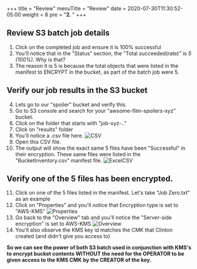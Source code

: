 +++
title = "Review"
menuTitle = "Review"
date = 2020-07-30T11:30:52-05:00
weight = 8
pre = "<b>2. </b>"
+++

## Review S3 batch job details
1. Click on the completed job and ensure it is 100% successful
2. You'll notice that in the "Status" section, the "Total succeeded(rate)" is *5 (100%)*. Why is that? 
3. The reason it is 5 is because the total objects that were listed in the manifest to ENCRYPT in the bucket, as part of the batch job were 5.

## Verify our job results in the S3 bucket 
4. Lets go to our "spoiler" bucket and verify this.
5. Go to S3 console and search for your "awsome-film-spoilers-xyz" bucket.
6. Click on the folder that starts with "job-xyz-.." 
7. Click on "results" folder
8. You'll notice a .csv file here.
   ![CSV](/images/03-results-excel.png "CSV Output File") 
9.  Open this CSV file. 
10. The output will show the exact same 5 files have been "Successful" in their encryption. These same files were listed in the "BucketInventory.csv" manifest file.
   ![ExcelCSV](/images/03-excel-manifest.png "Successful matching manifest") 


## Verify one of the 5 files has been encrypted.

11. Click on one of the 5 files listed in the manifest. Let's take "Job Zero.txt" as an example
12. Click on "Properties" and you'll notice that Encryption type is set to "AWS-KMS"
   ![Properties](/images/03-job-zero-properties.png "Job Zero file properties") 
13. Go back to the "Overview" tab and you'll notice the "Server-side encryption" is set to AWS-KMS 
   ![Overview](/images/03-job-zero-overview.png "Job Zero Overview") 
14. You'll also observe the KMS key id matches the CMK that Clinton created (and didn't give you access to)


**So we can see the power of both S3 batch used in conjunction with KMS's to encrypt bucket contents WITHOUT the need for the OPERATOR to be given access to the KMS CMK by the CREATOR of the key.**
